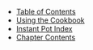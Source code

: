 * [Table of Contents](/recipes/)
* [Using the Cookbook](/recipes/preface/cookbook/)
* [Instant Pot Index](/recipes/ipIndex.html)
* [Chapter Contents](../)
